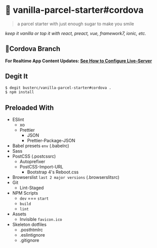 # &#127846; vanilla-parcel-starter#cordova

> a parcel starter with just enough sugar to make you smile

_keep it vanilla or top it with react, preact, vue, framework7, ionic, etc._

## 📱Cordova Branch

**For Realtime App Content Updates: [See How to Configure Live-Server](https://gist.github.com/busterc/523e080e5661d61e4940390043cb083a)**

## Degit It

```sh
$ degit busterc/vanilla-parcel-starter#cordova .
$ npm install
```

## Preloaded With

- ESlint
  - xo
  - Prettier
    - JSON
    - Prettier-Package-JSON
- Babel presets `env` (.babelrc)
- Sass
- PostCSS (.postcssrc)
  - Autoprefixer
  - PostCSS-Import-URL
    - Bootstrap 4's Reboot.css
- Browserslist `last 2 major versions` (.browserslitsrc)
- Git
  - Lint-Staged
- NPM Scripts
  - `dev` === `start`
  - `build`
  - `lint`
- Assets
  - Invisible `favicon.ico`
- Skeleton dotfiles
  - .posthtmlrc
  - .eslintignore
  - .gitignore
